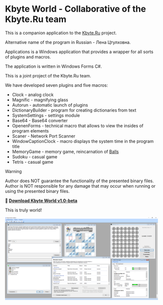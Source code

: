 # Kbyte World - Collaborative of the Kbyte.Ru team

This is a companion application to the [Kbyte.Ru](kbyte.md) project.

Alternative name of the program in Russian - Лена Цтулховна.

Applications is a Windows application that provides a wrapper for all sorts of plugins and macros.

The application is written in Windows Forms C#.

This is a joint project of the Kbyte.Ru team.

We have developed seven plugins and five macros:

* Clock - analog clock
* Magnific - magnifying glass
* Autorun - automatic launch of plugins
* DictionaryBuilder - program for creating dictionaries from text
* SystemSettings - settings module
* Base64 - Base64 converter
* OpenenForms - technical macro that allows to view the insides of program elements
* Scaner - Network Port Scanner
* WindowCaptionClock - macro displays the system time in the program title
* MemoryGame - memory game, reincarnation of [Balls](../../2002/assets/balls.md)
* Sudoku - casual game
* Tetris - casual game

> [!WARNING]
> Author does NOT guarantee the functionality of the presented binary files.
> Author is NOT responsible for any damage that may occur when running or using the presented binary files.

**:floppy_disk: [Download Kbyte World v1.0-beta](kw-1x-beta-full.zip)**

This is truly world!

![Kbyte World](kbyte-world.png)
